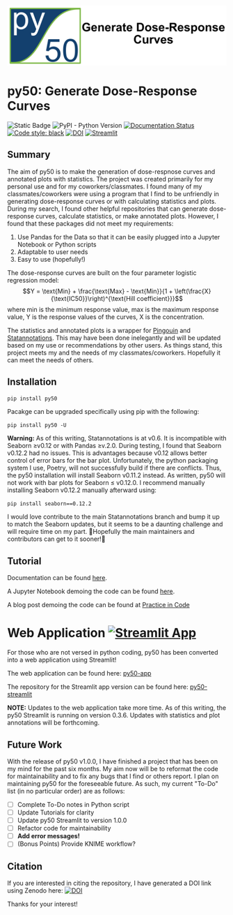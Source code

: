 ![py50_full.png](img/py50_full.png)

# py50: Generate Dose-Response Curves

![Static Badge](https://img.shields.io/badge/py50_v1.0.0-13406E)
![PyPI - Python Version](https://img.shields.io/pypi/pyversions/py50)
[![Documentation Status](https://readthedocs.org/projects/py50/badge/?version=latest)](https://py50.readthedocs.io/en/latest/?badge=latest)
[![Code style: black](https://img.shields.io/badge/code%20style-black-000000.svg)](https://github.com/psf/black)
[![DOI](https://zenodo.org/badge/716929963.svg)](https://zenodo.org/doi/10.5281/zenodo.10183912)
[![Streamlit](https://img.shields.io/badge/Streamlit-1.29.0-FF4B4B.svg?style=flat&logo=Streamlit&logoColor=white)](https://py50-app.streamlit.app)


## Summary
The aim of py50 is to make the generation of dose-respnose curves and annotated plots with statistics. The project was 
created primarily for my personal use and for my coworkers/classmates. I found many of my classmates/coworkers were 
using a program that I find to be unfriendly in generating dose-response curves or with calculating statistics and 
plots. During my search, I found other helpful repositories that can generate dose-response curves, calculate 
statistics, or make annotated plots. However, I found that these packages did not meet my requirements:
1. Use Pandas for the Data so that it can be easily plugged into a Jupyter Notebook or Python scripts
2. Adaptable to user needs
3. Easy to use (hopefully!)

The dose-response curves are built on the four parameter logistic regression model:
$$Y = \text{Min} + \frac{\text{Max} - \text{Min}}{1 + \left(\frac{X}{\text{IC50}}\right)^{\text{Hill coefficient}}}$$
where min is the minimum response value, max is the maximum response value, Y is the response values of the curves, X 
is the concentration.

The statistics and annotated plots is a wrapper for [Pingouin](https://github.com/raphaelvallat/pingouin) and [Statannotations](https://github.com/trevismd/statannotations). 
This may have been done inelegantly and will be updated based on my use or recommendations by other users. As things
stand, this project meets my and the needs of my classmates/coworkers. Hopefully it can meet the needs of others.

## Installation

```
pip install py50
```

Pacakge can be upgraded specifically using pip with the following:
```
pip install py50 -U
```

**Warning:** As of this writing, Statannotations is at v0.6. It is incompatible with Seaborn ≥v0.12 or with Pandas ≥v.2.0. 
During testing, I found that Seaborn v0.12.2 had no issues. This is advantages because v0.12 allows better control of 
error bars for the bar plot. Unfortunately, the python packaging system I use, Poetry, will not successfully build if
there are conflicts. Thus, the py50 installation will install Seaborn v0.11.2 instead. As written, py50 will not work 
with bar plots for Seaborn ≤ v0.12.0. I recommend manually installing Seaborn v0.12.2 manually afterward using:
```
pip install seaborn==0.12.2
```
I would love contribute to the main Statannotations branch and bump it up to match the Seaborn updates, but it seems to 
be a daunting challenge and will require time on my part. 🤞Hopefully the main maintainers and 
contributors can get to it sooner!🤞 

## Tutorial
Documentation can be found [here](https://py50.readthedocs.io/en/latest/).

A Jupyter Notebook demoing the code can be found [here](https://github.com/tlint101/py50/tree/main/tutorials).

A blog post demoing the code can be found at [Practice in Code](https://tlint101.github.io/practice-in-code/)

# Web Application [![Streamlit App](https://static.streamlit.io/badges/streamlit_badge_black_white.svg)](https://py50-app.streamlit.app)
For those who are not versed in python coding, py50 has been converted into a web application using Streamlit!

The web application can be found here: [py50-app](https://py50-app.streamlit.app)

The repository for the Streamlit app version can be found here: [py50-streamlit](https://github.com/tlint101/py50-streamlit)

**NOTE:** Updates to the web application take more time. As of this writing, the py50 Streamlit is running on version 
0.3.6. Updates with statistics and plot annotations will be forthcoming.

## Future Work
With the release of py50 v1.0.0, I have finished a project that has been on my mind for the past six months. My aim now 
will be to reformat the code for maintainability and to fix any bugs that I find or others report. I plan on maintaining
py50 for the foreseeable future. As such, my current "To-Do" list (in no particular order) are as follows:

- [ ] Complete To-Do notes in Python script
- [ ] Update Tutorials for clarity
- [ ] Update py50 Streamlit to version 1.0.0
- [ ] Refactor code for maintainability
- [ ] **Add error messages!**
- [ ] (Bonus Points) Provide KNIME workflow?

## Citation
If you are interested in citing the repository, I have generated a DOI link using Zenodo here: [![DOI](https://zenodo.org/badge/716929963.svg)](https://zenodo.org/doi/10.5281/zenodo.10183912)

Thanks for your interest! 